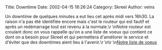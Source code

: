 Title: Downtime
Date: 2002-04-15 18:26:24
Category: Skreel
Author: veins

Un downtime de quelques minutes a eut lieu cet après midi vers 16h30. La raison n'a pas été identifiée encore mais c'est le routeur qui est fautif et après un redémarrage tout est revenu à la normale.\r
\nNotre routeur est croulant donc on vous rappelle qu'on a une liste de voeux qui contient ce dont on a besoin pour Skreel et qui permettera d'améliorer le service et d'éviter que des downtimes aient lieu à l'avenir.\r
\n\r
\n[Notre liste de voeux](http://www.skreel.org/~veins/wishlist.html)